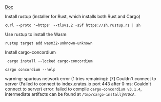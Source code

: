 [Doc](https://developer.concordium.software/en/mainnet/smart-contracts/guides/setup-tools.html)

Install rustup (installer for Rust, which installs both Rust and Cargo)
```
curl --proto '=https' --tlsv1.2 -sSf https://sh.rustup.rs | sh
```
Use rustup to install the Wasm
```
rustup target add wasm32-unknown-unknown
```
Install cargo-concordium
~~~
 cargo install --locked cargo-concordium
~~~
~~~
cargo concordium --help
~~~
warning: spurious network error (1 tries remaining): [7] Couldn't connect to server (Failed to connect to index.crates.io port 443 after 0 ms: Couldn't connect to server)
error: failed to compile `cargo-concordium v3.1.4`, intermediate artifacts can be found at `/tmp/cargo-installjW7DcA`.
